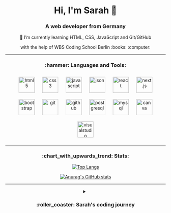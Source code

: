 <h1 align="center">Hi, I'm Sarah 👋</h1>
<h3 align="center">A web developer from Germany</h3>

<p align="center">
🌱 I’m currently learning HTML, CSS, JavaScript and Git/GitHub
</p>

<p align="center">with the help of WBS Coding School Berlin :books: :computer: </p>
<div align="center">

---
<h3 align="center">:hammer: Languages and Tools:</h3>
<img align="center" alt="html5" width="50px" style="padding:10px;" src="https://cdn.jsdelivr.net/gh/devicons/devicon@latest/icons/html5/html5-original-wordmark.svg" />
<img align="center" alt="css3" width="50px" style="padding:10px;" src="https://cdn.jsdelivr.net/gh/devicons/devicon@latest/icons/css3/css3-original-wordmark.svg" />
<img align="center" alt="javascript" width="50px" style="padding:10px;" src="https://cdn.jsdelivr.net/gh/devicons/devicon@latest/icons/javascript/javascript-original.svg" />
<img align="center" alt="json" width="50px" style="padding:10px;" src="https://cdn.jsdelivr.net/gh/devicons/devicon@latest/icons/json/json-original.svg" />
<img align="center" alt="react" width="50px" style="padding:10px;" 
 src="https://cdn.jsdelivr.net/gh/devicons/devicon@latest/icons/react/react-original-wordmark.svg" />
<img align="center" alt="next.js" width="50px" style="padding:10px;" src="https://cdn.jsdelivr.net/gh/devicons/devicon@latest/icons/nextjs/nextjs-original-wordmark.svg" />   
<img align="center" alt="bootstrap" width="50px" style="padding:10px;" src="https://cdn.jsdelivr.net/gh/devicons/devicon@latest/icons/bootstrap/bootstrap-original-wordmark.svg" />
<img align="center" alt="git" width="50px" style="padding:10px;" src="https://cdn.jsdelivr.net/gh/devicons/devicon@latest/icons/git/git-original-wordmark.svg" />
<img align="center" alt="github" width="50px" style="padding:10;" src="https://cdn.jsdelivr.net/gh/devicons/devicon@latest/icons/github/github-original-wordmark.svg" />
<img align="center" alt="postgresql" width="50px" style="padding:10px;" src="https://cdn.jsdelivr.net/gh/devicons/devicon@latest/icons/postgresql/postgresql-original-wordmark.svg" />
<img align="center" alt="mysql" width="50px" style="padding:10px;" src="https://cdn.jsdelivr.net/gh/devicons/devicon@latest/icons/mysql/mysql-plain-wordmark.svg" />
<img align="center" alt="canva" width="50px" style="padding:10px;" src="https://cdn.jsdelivr.net/gh/devicons/devicon@latest/icons/canva/canva-original.svg" />
<img align="center" alt="visualstudio" width="50px" style="padding:10px;" src="https://cdn.jsdelivr.net/gh/devicons/devicon@latest/icons/visualstudio/visualstudio-original.svg" />

---
<h3 align="center">:chart_with_upwards_trend: Stats:</h3>

[![Top Langs](https://github-readme-stats.vercel.app/api/top-langs/?username=sarahbuehler&layout=donut)](https://github.com/anuraghazra/github-readme-stats)

[![Anurag's GitHub stats](https://github-readme-stats.vercel.app/api?username=sarahbuehler&show_icons=true&theme=shadow_red)](https://github.com/anuraghazra/github-readme-stats)

---
<details>
  <summary><h3>:roller_coaster: Sarah's coding journey</h3></summary>
It all started a very long time ago with Nibbles in QBasic on a PC with MS-DOS. It was my first program that I had typed out of a book. 
There were a few phases with Delphi and Java. Then I switched to web development. Back then it was still pure HTML, CSS and some JavaScript.
I then lost sight of this hobby for a few years.
In 2022, I revived it with a bootcamp at the WBS Coding School to quickly get up to speed with the latest languages and tools.
  So here I am now ...
</details>



